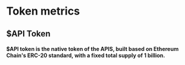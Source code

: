 # Token metrics

## $API Token

#### $API token is the native token of the APIS, built based on Ethereum Chain's ERC-20 standard, with a fixed total supply of 1 billion.&#x20;

